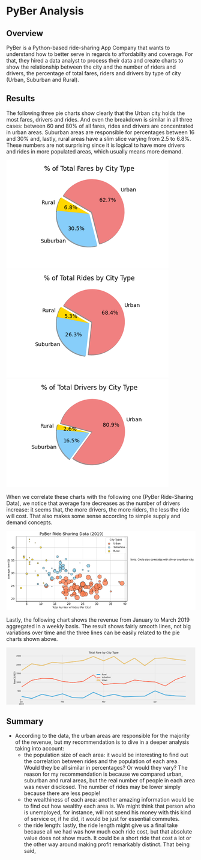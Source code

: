 # PyBer Analysis

## Overview
PyBer is a Python-based ride-sharing App Company that wants to understand how to better serve in regards to affordabilty and coverage. For that, they hired a data analyst to process their data and create charts to show the relationship between the city and the number of riders and drivers, the percentage of total fares, riders and drivers by type of city (Urban, Suburban and Rural).

## Results

The following three pie charts show clearly that the Urban city holds the most fares, drivers and rides. And even the breakdown is similar in all three cases: between 60 and 80% of all fares, rides and drivers are concentrated in urban areas. Suburban areas are responsible for percentages between 16 and 30% and, lastly, rural areas have a slim slice varying from 2.5 to 6.8%. These numbers are not surprising since it is logical to have more drivers and rides in more populated areas, which usually means more demand.

![Fig5](/analysis/Fig5.png) ![Fig6](/analysis/Fig6.png) ![Fig7](/analysis/Fig7.png)

When we correlate these charts with the following one (PyBer Ride-Sharing Data), we notice that average fare decreases as the number of drivers increase: it seems that, the more drivers, the more riders, the less the ride will cost. That also makes some sense according to simple supply and demand concepts. 

![Fig1](/analysis/Fig1.png)

Lastly, the following chart shows the revenue from January to March 2019 aggregated in a weekly basis. The result shows fairly smooth lines, not big variations over time and the three lines can be easily related to the pie charts shown above.

![PyBer_fare_summary](/analysis/PyBer_fare_summary.png)



## Summary

* According to the data, the urban areas are responsible for the majority of the revenue, but my recommendation is to dive in a deeper analysis taking into account:
    * the population size of each area: it would be interesting to find out the correlation between rides and the population of each area. Would they be all similar in percentages? Or would they vary? The reason for my recommendation is because we compared urban, suburban and rural areas, but the real number of people in each area was never disclosed. The number of rides may be lower simply because there are less people!
    * the wealthiness of each area: another amazing information would be to find out how wealthy each area is. We might think that person who is unemployed, for instance, will not spend his money with this kind of service or, if he did, it would be just for essential commutes.
    * the ride length: lastly, the ride length might give us a final take because all we had was how much each ride cost, but that absolute value does not show much. It could be a short ride that cost a lot or the other way around making profit remarkably distinct. That being said, 